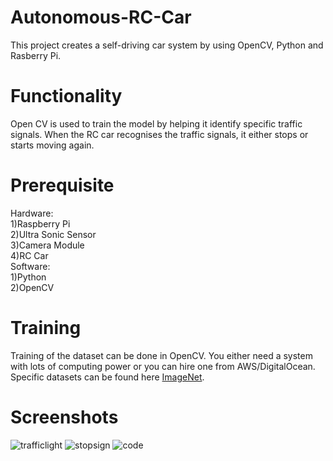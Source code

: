 # Autonomous-RC-Car
This project creates a self-driving car system by using OpenCV, Python and Rasberry Pi. 

# Functionality
Open CV is used to train the model by helping it identify specific traffic signals. When the RC car recognises the traffic signals, it either stops or starts moving again.

# Prerequisite
  Hardware:<br/>
   1)Raspberry Pi<br/>
   2)Ultra Sonic Sensor<br/>
   3)Camera Module<br/>
   4)RC Car<br/>
  Software:<br/>
   1)Python<br/>
   2)OpenCV<br/>
   
# Training
Training of the dataset can be done in OpenCV. You either need a system with lots of computing power or you can hire one from AWS/DigitalOcean. Specific datasets can be found here [ImageNet](http://image-net.org/index). <br/>
  
# Screenshots
![trafficlight](https://user-images.githubusercontent.com/12658863/37247759-5f19c3a4-2475-11e8-92d4-6c9a4e2a640d.JPG) ![stopsign](https://user-images.githubusercontent.com/12658863/37247765-79ee5ce4-2475-11e8-96f2-88cfdc45348a.JPG) ![code](https://user-images.githubusercontent.com/12658863/37247771-934c2f72-2475-11e8-977c-d1b9dd06e912.JPG)
